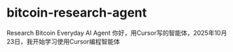 # bitcoin-research-agent
Research Bitcoin Everyday AI Agent
你好，用Cursor写的智能体，2025年10月23日，我开始学习使用Cursor编程智能体